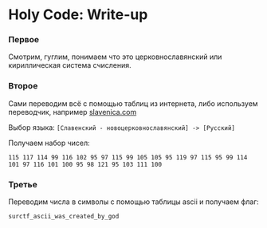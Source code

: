 # Holy Code: Write-up

### Первое
Смотрим, гуглим, понимаем что это церковнославянский или кириллическая система счисления.

### Второе
Сами переводим всё с помощью таблиц из интернета, либо используем переводчик, например [slavenica.com](http://slavenica.com "slavenica.com")

Выбор языка:
`[Славенский - новоцерковнославянский] -> [Русский]`

Получаем набор чисел:

`115 117 114 99 116 102 95 97 115 99 105 105 95 119 97 115 95 99 114 101 97 116 101 100 95 98 121 95 103 111 100`

### Третье
Переводим числа в символы с помощью таблицы ascii и получаем флаг:

`surctf_ascii_was_created_by_god`
